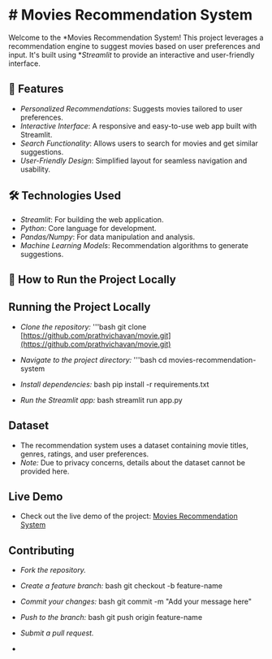# # Movies Recommendation System

Welcome to the *Movies Recommendation System! This project leverages a recommendation engine to suggest movies based on user preferences and input. It's built using **Streamlit* to provide an interactive and user-friendly interface.

## 🌟 Features

- *Personalized Recommendations*: Suggests movies tailored to user preferences.
- *Interactive Interface*: A responsive and easy-to-use web app built with Streamlit.
- *Search Functionality*: Allows users to search for movies and get similar suggestions.
- *User-Friendly Design*: Simplified layout for seamless navigation and usability.

## 🛠 Technologies Used

- *Streamlit*: For building the web application.
- *Python*: Core language for development.
- *Pandas/Numpy*: For data manipulation and analysis.
- *Machine Learning Models*: Recommendation algorithms to generate suggestions.

## 🚀 How to Run the Project Locally
## Running the Project Locally

* *Clone the repository:*
    '''bash
    git clone [https://github.com/prathvichavan/movie.git](https://github.com/prathvichavan/movie.git)
    
* *Navigate to the project directory:*
    '''bash
    cd movies-recommendation-system
    
* *Install dependencies:*
    bash
    pip install -r requirements.txt
    
* *Run the Streamlit app:*
    bash
    streamlit run app.py
    

## Dataset

* The recommendation system uses a dataset containing movie titles, genres, ratings, and user preferences.
* *Note:* Due to privacy concerns, details about the dataset cannot be provided here.

## Live Demo

* Check out the live demo of the project: [Movies Recommendation System](https://prathvi-movies-recommendation-system.streamlit.app/)

## Contributing

* *Fork the repository.*
* *Create a feature branch:*
    bash
    git checkout -b feature-name
    
* *Commit your changes:*
    bash
    git commit -m "Add your message here"
    
* *Push to the branch:*
    bash
    git push origin feature-name
    
* *Submit a pull request.*
*
